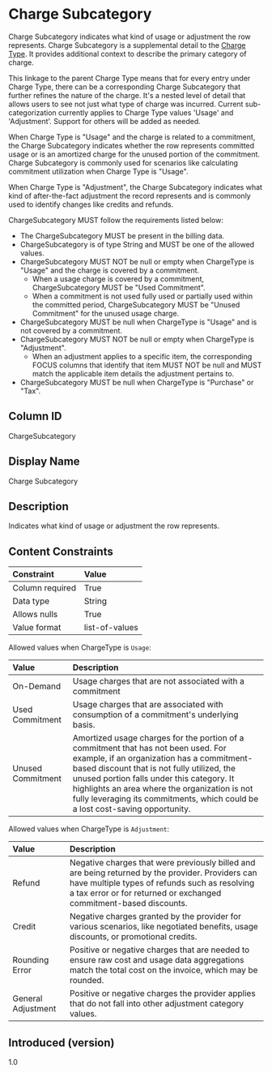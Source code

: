 # Charge Subcategory

Charge Subcategory indicates what kind of usage or adjustment the row represents. Charge Subcategory is a supplemental detail to the [Charge Type](#chargetype). It provides additional context to describe the primary category of charge.

This linkage to the parent Charge Type means that for every entry under Charge Type, there can be a corresponding Charge Subcategory that further refines the nature of the charge. It's a nested level of detail that allows users to see not just what type of charge was incurred. Current sub-categorization currently applies to Charge Type values 'Usage' and 'Adjustment'. Support for others will be added as needed.

When Charge Type is "Usage" and the charge is related to a commitment, the Charge Subcategory indicates whether the row represents committed usage or is an amortized charge for the unused portion of the commitment. Charge Subcategory is commonly used for scenarios like calculating commitment utilization when Charge Type is "Usage".

When Charge Type is "Adjustment", the Charge Subcategory indicates what kind of after-the-fact adjustment the record represents and is commonly used to identify changes like credits and refunds.

ChargeSubcategory MUST follow the requirements listed below:

* The ChargeSubcategory MUST be present in the billing data.
* ChargeSubcategory is of type String and MUST be one of the allowed values.
* ChargeSubcategory MUST NOT be null or empty when ChargeType is "Usage" and the charge is covered by a commitment.
  * When a usage charge is covered by a commitment, ChargeSubcategory MUST be "Used Commitment".
  * When a commitment is not used fully used or partially used within the committed period, ChargeSubcategory MUST be "Unused Commitment" for the unused usage charge.
* ChargeSubcategory MUST be null when ChargeType is "Usage" and is not covered by a commitment.
* ChargeSubcategory MUST NOT be null or empty when ChargeType is "Adjustment".
  * When an adjustment applies to a specific item, the corresponding FOCUS columns that identify that item MUST NOT be null and MUST match the applicable item details the adjustment pertains to.
* ChargeSubcategory MUST be null when ChargeType is "Purchase" or "Tax".

## Column ID

ChargeSubcategory

## Display Name

Charge Subcategory

## Description

Indicates what kind of usage or adjustment the row represents.

## Content Constraints

| Constraint      | Value          |
| :-------------- | :------------- |
| Column required | True           |
| Data type       | String         |
| Allows nulls    | True           |
| Value format    | list-of-values |

Allowed values when ChargeType is `Usage`:

| Value             | Description                                                                                                                                                                                                                                                                                                                                                |
| :---------------- | :--------------------------------------------------------------------------------------------------------------------------------------------------------------------------------------------------------------------------------------------------------------------------------------------------------------------------------------------------------- |
| On-Demand         | Usage charges that are not associated with a commitment |
| Used Commitment   | Usage charges that are associated with consumption of a commitment's underlying basis.                                                                                                                                              |
| Unused Commitment | Amortized usage charges for the portion of a commitment that has not been used. For example, if an organization has a commitment-based discount that is not fully utilized, the unused portion falls under this category. It highlights an area where the organization is not fully leveraging its commitments, which could be a lost cost-saving opportunity. |

Allowed values when ChargeType is `Adjustment`:

| Value              | Description                                                                                                                                                                                                              |
| :----------------- | :----------------------------------------------------------------------------------------------------------------------------------------------------------------------------------------------------------------------- |
| Refund             | Negative charges that were previously billed and are being returned by the provider. Providers can have multiple types of refunds such as resolving a tax error or for returned or exchanged commitment-based discounts. |
| Credit             | Negative charges granted by the provider for various scenarios, like negotiated benefits, usage discounts, or promotional credits.                                                                                       |
| Rounding Error     | Positive or negative charges that are needed to ensure raw cost and usage data aggregations match the total cost on the invoice, which may be rounded.                                                                   |
| General Adjustment | Positive or negative charges the provider applies that do not fall into other adjustment category values.                                                                                                                |

## Introduced (version)

1.0
